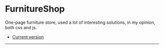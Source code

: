 # FurnitureShop
One-page furniture store, used a lot of interesting solutions, in my opinion, both css and js.

* [Current version](https://nialko.github.io/FurnitureShop)
---

